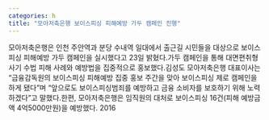 ```yaml
---
categories: h
title: "모아저축은행 보이스피싱 피해예방 가두 캠페인 진행"
---
```

모아저축은행은 인천 주안역과 분당 수내역 일대에서 출근길 시민들을 대상으로 보이스피싱 피해예방 가두 캠페인을 실시했다고 23일 밝혔다.가두 캠페인을 통해 대면편취형 사기 수법 피해 사례와 예방법을 집중적으로 홍보했다.김성도 모아저축은행 대표이사는 “금융감독원의 보이스피싱 피해예방 집중 홍보 주간을 맞아 보이스피싱 제로 캠페인을 하게 됐다”며 “앞으로도 보이스피싱범죄를 예방하고 금융 소비자를 보호하기 위해 노력하겠다”고 말했다.한편, 모아저축은행은 임직원의 대처로 보이스피싱 16건(피해 예방금액 4억5000만원)을 예방했다. 2016